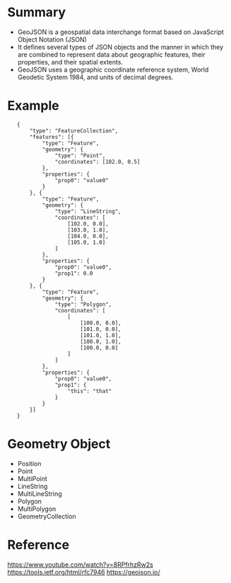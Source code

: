 # Summary
- GeoJSON is a geospatial data interchange format based on JavaScript Object Notation (JSON)
- It defines several types of JSON objects and the manner in which they are combined to represent data about geographic features, their properties, and their spatial extents.
- GeoJSON uses a geographic coordinate reference system, World Geodetic System 1984, and units of decimal degrees.
# Example
```
   {
       "type": "FeatureCollection",
       "features": [{
           "type": "Feature",
           "geometry": {
               "type": "Point",
               "coordinates": [102.0, 0.5]
           },
           "properties": {
               "prop0": "value0"
           }
       }, {
           "type": "Feature",
           "geometry": {
               "type": "LineString",
               "coordinates": [
                   [102.0, 0.0],
                   [103.0, 1.0],
                   [104.0, 0.0],
                   [105.0, 1.0]
               ]
           },
           "properties": {
               "prop0": "value0",
               "prop1": 0.0
           }
       }, {
           "type": "Feature",
           "geometry": {
               "type": "Polygon",
               "coordinates": [
                   [
                       [100.0, 0.0],
                       [101.0, 0.0],
                       [101.0, 1.0],
                       [100.0, 1.0],
                       [100.0, 0.0]
                   ]
               ]
           },
           "properties": {
               "prop0": "value0",
               "prop1": {
                   "this": "that"
               }
           }
       }]
   }               
```
# Geometry Object
- Position
- Point
- MultiPoint
- LineString
- MultiLineString
- Polygon
- MultiPolygon
- GeometryCollection



# Reference 
https://www.youtube.com/watch?v=8RPfrhzRw2s
https://tools.ietf.org/html/rfc7946
https://geojson.io/
